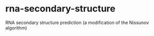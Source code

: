 # rna-secondary-structure
RNA secondary structure prediction (a modification of the Nissunov algorithm)
